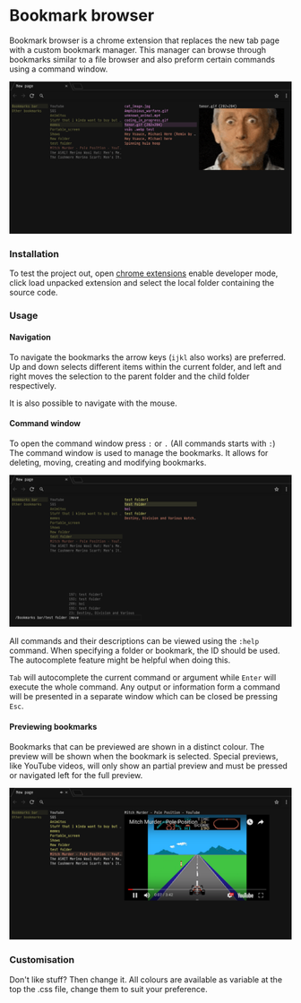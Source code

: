 # Bookmark browser
Bookmark browser is a chrome extension that replaces the new tab page with a custom bookmark manager. This manager can browse through bookmarks similar to a file browser and also preform certain commands using a command window.

![command_window_screenshot](screenshots/preview_gif.png)

### Installation
To test the project out, open  [chrome extensions](chrome://extensions/) enable developer mode, click load unpacked extension and select the local folder containing the source code.

### Usage
#### Navigation
To navigate the bookmarks the arrow keys (`ijkl` also works) are preferred. Up and down selects different items within the current folder, and left and right moves the selection to the parent folder and the child folder respectively.

It is also possible to navigate with the mouse.

#### Command window
To open the command window press `:` or `.` (All commands starts with `:`) The command window is used to manage the bookmarks. It allows for deleting, moving, creating and modifying bookmarks.

![command_window_screenshot](screenshots/command_window.png)

All commands and their descriptions can be viewed using the `:help` command. When specifying a folder or bookmark, the ID should be used. The autocomplete feature might be helpful when doing this.

`Tab` will autocomplete the current command or argument while `Enter` will execute the whole command. Any output or information form a command will be presented in a separate window which can be closed be pressing `Esc`.

#### Previewing bookmarks
Bookmarks that can be previewed are shown in a distinct colour. The preview will be shown when the bookmark is selected. Special previews, like YouTube videos, will only show an partial preview and must be pressed or navigated left for the full preview.

![preview_video_screenshot](screenshots/preview_video.png)

### Customisation
Don't like stuff? Then change it. All colours are available as variable at the top the .css file, change them to suit your preference.

